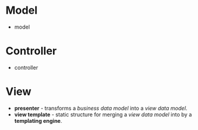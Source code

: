 # Model
- model

# Controller
- controller

# View
- **presenter** - transforms a *business data model* into a *view data model*.
- **view template** - static structure for merging a *view data model* into by a **templating engine**.
